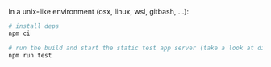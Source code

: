In a unix-like environment (osx, linux, wsl, gitbash, ...):

```bash
# install deps
npm ci

# run the build and start the static test app server (take a look at dist)
npm run test
```
